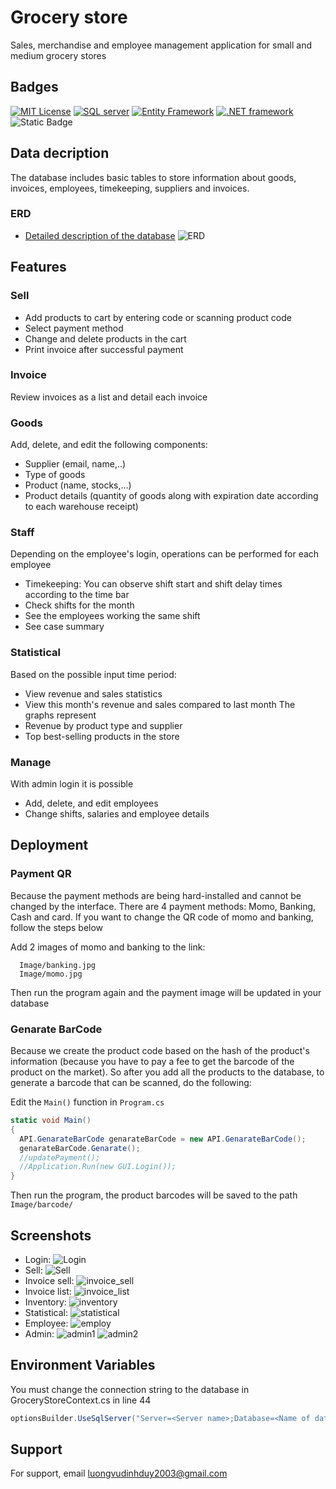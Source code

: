 
# Grocery store

Sales, merchandise and employee management application for small and medium grocery stores




## Badges

[![MIT License](https://img.shields.io/badge/License-MIT-green.svg)](https://choosealicense.com/licenses/mit/)
[![SQL server](https://img.shields.io/badge/SQL_server-19-yellow)](https://www.microsoft.com/en-us/sql-server/sql-server-2019)
[![Entity Framework](https://img.shields.io/badge/Entity_Framework-3.1.32-blue)](https%3A%2F%2Flearn.microsoft.com%2Fvi-vn%2Faspnet%2Fentity-framework)
[![.NET framework](https://img.shields.io/badge/.NET_framework-4.8-lightblue)](https://dotnet.microsoft.com/en-us/download/dotnet-framework/net48)
![Static Badge](https://img.shields.io/badge/RDLC-15.3.1-purple?link=https%3A%2F%2Fmarketplace.visualstudio.com%2Fitems%3FitemName%3DProBITools.MicrosoftRdlcReportDesignerforVisualStudio-18001)

## Data decription

The database includes basic tables to store information about goods, invoices, employees, timekeeping, suppliers and invoices.

### ERD
- [Detailed description of the database](/Database/Database.docx)
![ERD](Database/ERD-grocery-store.png)


## Features

### Sell
- Add products to cart by entering code or scanning product code
- Select payment method
- Change and delete products in the cart
- Print invoice after successful payment

### Invoice
Review invoices as a list and detail each invoice

### Goods
Add, delete, and edit the following components:
- Supplier (email, name,..)
- Type of goods
- Product (name, stocks,...)
- Product details (quantity of goods along with expiration date according to each warehouse receipt)

### Staff
Depending on the employee's login, operations can be performed for each employee
- Timekeeping: You can observe shift start and shift delay times according to the time bar
- Check shifts for the month
- See the employees working the same shift
- See case summary

### Statistical
Based on the possible input time period:
- View revenue and sales statistics
- View this month's revenue and sales compared to last month
The graphs represent
- Revenue by product type and supplier
- Top best-selling products in the store

### Manage
With admin login it is possible
- Add, delete, and edit employees
- Change shifts, salaries and employee details

## Deployment

### Payment QR
Because the payment methods are being hard-installed and cannot be changed by the interface. There are 4 payment methods: Momo, Banking, Cash and card. If you want to change the QR code of momo and banking, follow the steps below

Add 2 images of momo and banking to the link:
```
  Image/banking.jpg
  Image/momo.jpg
```
Then run the program again and the payment image will be updated in your database

### Genarate BarCode
Because we create the product code based on the hash of the product's information (because you have to pay a fee to get the barcode of the product on the market). So after you add all the products to the database, to generate a barcode that can be scanned, do the following:

Edit the `Main()` function in `Program.cs`
```C#
static void Main()
{
  API.GenarateBarCode genarateBarCode = new API.GenarateBarCode();
  genarateBarCode.Genarate();
  //updatePayment();
  //Application.Run(new GUI.Login());
}
```
Then run the program, the product barcodes will be saved to the path `Image/barcode/`


## Screenshots


- Login: ![Login](Image/Screenshot/login.png)
- Sell: ![Sell](Image/Screenshot/sell.png)
- Invoice sell: ![invoice_sell](Image/Screenshot/invoice_sell.png)
- Invoice list: ![invoice_list](Image/Screenshot/invoice_list.png)
- Inventory: ![inventory](Image/Screenshot/inventory.png)
- Statistical: ![statistical](Image/Screenshot/statistical.png)
- Employee: ![employ](Image/Screenshot/employ.png)
- Admin: ![admin1](Image/Screenshot/admin1.png)
![admin2](Image/Screenshot/admin2.png)



## Environment Variables

You must change the connection string to the database in GroceryStoreContext.cs in line 44

```C#
optionsBuilder.UseSqlServer("Server=<Server name>;Database=<Name of database>;Trusted_Connection=True;"); 
```




## Support

For support, email luongvudinhduy2003@gmail.com

